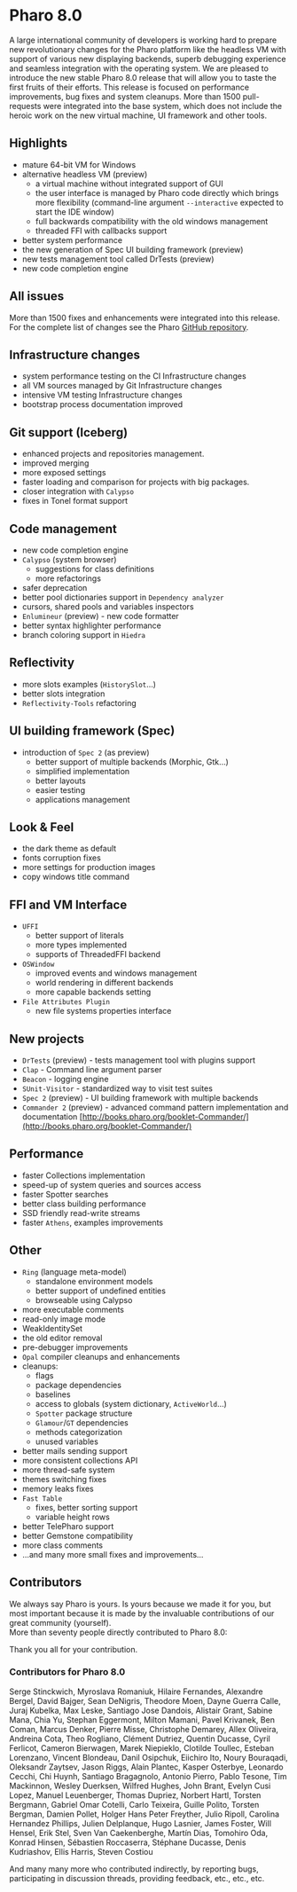 # Pharo 8.0

A large international community of developers is working hard to prepare new revolutionary changes for the Pharo platform like the headless VM with support of various new displaying backends, superb debugging experience and seamless integration with the operating system. We are pleased to introduce the new stable Pharo 8.0 release that will allow you to taste the first fruits of their efforts. This release is focused on performance improvements, bug fixes and system cleanups. More than 1500 pull-requests were integrated into the base system, which does not include the heroic work on the new virtual machine, UI framework and other tools.

## Highlights

- mature 64-bit VM for Windows
- alternative headless VM (preview)
	- a virtual machine without integrated support of GUI
	- the user interface is managed by Pharo code directly which brings more flexibility (command-line argument `--interactive` expected to start the IDE window)
	- full backwards compatibility with the old windows management
	- threaded FFI with callbacks support
- better system performance
- the new generation of Spec UI building framework (preview)
- new tests management tool called DrTests (preview)
- new code completion engine

## All issues
More than 1500 fixes and enhancements were integrated into this release. For the complete list of changes see the Pharo [GitHub repository](https://github.com/pharo-project/pharo/commits/Pharo8.0).

## Infrastructure changes
- system performance testing on the CI
 Infrastructure changes
- all VM sources managed by Git
 Infrastructure changes
- intensive VM testing
 Infrastructure changes
- bootstrap process documentation improved

## Git support (Iceberg)
- enhanced projects and repositories management.
- improved merging 
- more exposed settings
- faster loading and comparison for projects with big packages.
- closer integration with `Calypso`
- fixes in Tonel format support

## Code management
- new code completion engine
- `Calypso` (system browser)
	- suggestions for class definitions
	- more refactorings
- safer deprecation
- better pool dictionaries support in `Dependency analyzer`
- cursors, shared pools and variables inspectors
- `Enlumineur` (preview) - new code formatter
- better syntax highlighter performance
- branch coloring support in `Hiedra`

## Reflectivity
- more slots examples (`HistorySlot`…)
- better slots integration
- `Reflectivity-Tools` refactoring

## UI building framework (Spec)
- introduction of `Spec 2` (as preview)
	- better support of multiple backends (Morphic, Gtk…)
	- simplified implementation
	- better layouts
	- easier testing
	- applications management

## Look & Feel
- the dark theme as default
- fonts corruption fixes
- more settings for production images
- copy windows title command

## FFI and VM Interface
- `UFFI` 
	- better support of literals
	- more types implemented
	- supports of ThreadedFFI backend
- `OSWindow`
	- improved events and windows management
	- world rendering in different backends
	- more capable backends setting
- `File Attributes Plugin`
	- new file systems properties interface

## New projects

- `DrTests` (preview) - tests management tool with plugins support
- `Clap` - Command line argument parser
- `Beacon` - logging engine
- `SUnit-Visitor` - standardized way to visit test suites
- `Spec 2` (preview) - UI building framework with multiple backends 
- `Commander 2` (preview) - advanced command pattern implementation and documentation [http://books.pharo.org/booklet-Commander/](http://books.pharo.org/booklet-Commander/)

## Performance
- faster Collections implementation
- speed-up of system queries and sources access
- faster Spotter searches
- better class building performance
- SSD friendly read-write streams
- faster `Athens`, examples improvements

## Other
- `Ring` (language meta-model)
	- standalone environment models
	- better support of undefined entities
	- browseable using Calypso
- more executable comments
- read-only image mode
- WeakIdentitySet
- the old editor removal
- pre-debugger improvements
- `Opal` compiler cleanups and enhancements
- cleanups:
	- flags
	- package dependencies
	- baselines 
	- access to globals (system dictionary, `ActiveWorld`…)
	- `Spotter` package structure 
	- `Glamour`/`GT` dependencies
	- methods categorization
	- unused variables
- better mails sending support
- more consistent collections API
- more thread-safe system
- themes switching fixes
- memory leaks fixes
- `Fast Table`
	- fixes, better sorting support
	- variable height rows
- better TelePharo support
- better Gemstone compatibility
- more class comments
- ...and many more small fixes and improvements...

## Contributors
We always say Pharo is yours. Is yours because we made it for you, but most important because it is made by the invaluable contributions of our great community (yourself).  
More than seventy people directly contributed to Pharo 8.0: 

Thank you all for your contribution.

### Contributors for Pharo 8.0

Serge Stinckwich, Myroslava Romaniuk, Hilaire Fernandes, Alexandre Bergel, David Bajger, Sean DeNigris, Theodore Moen, Dayne Guerra Calle, Juraj Kubelka, Max Leske, Santiago Jose Dandois, Alistair Grant, Sabine Mana, Chia Yu, Stephan Eggermont, Milton Mamani, Pavel Krivanek, Ben Coman, Marcus Denker, Pierre Misse, Christophe Demarey, Allex Oliveira, Andreina Cota, Theo Rogliano, Clément Dutriez, Quentin Ducasse, Cyril Ferlicot, Cameron Bierwagen, Marek Niepieklo, Clotilde Toullec, Esteban Lorenzano, Vincent Blondeau, Danil Osipchuk, Eiichiro Ito, Noury Bouraqadi, Oleksandr Zaytsev, Jason Riggs, Alain Plantec, Kasper Osterbye, Leonardo Cecchi, Chi Huynh, Santiago Bragagnolo, Antonio Pierro, Pablo Tesone, Tim Mackinnon, Wesley Duerksen, Wilfred Hughes, John Brant, Evelyn Cusi Lopez, Manuel Leuenberger, Thomas Dupriez, Norbert Hartl, Torsten Bergmann, Gabriel Omar Cotelli, Carlo Teixeira, Guille Polito, Torsten Bergman, Damien Pollet, Holger Hans Peter Freyther, Julio Ripoll, Carolina Hernandez Phillips, Julien Delplanque, Hugo Lasnier, James Foster, Will Hensel, Erik Stel, Sven Van Caekenberghe, Martín Dias, Tomohiro Oda, Konrad Hinsen, Sébastien Roccaserra, Stéphane Ducasse, Denis Kudriashov, Ellis Harris, Steven Costiou


And many many more who contributed indirectly, by reporting bugs, participating in discussion threads, providing feedback, etc., etc., etc.

